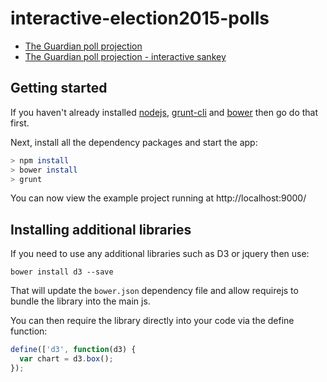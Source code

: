 # interactive-election2015-polls 
- [The Guardian poll projection](http://www.theguardian.com/politics/ng-interactive/2015/feb/27/guardian-poll-projection)
- [The Guardian poll projection - interactive sankey](http://interactive.guim.co.uk/2015/may/sankey-main/index.html)

## Getting started
If you haven't already installed [nodejs](http://nodejs.org/download/),
[grunt-cli](http://gruntjs.com/getting-started) and [bower](http://bower.io/)
then go do that first.

Next, install all the dependency packages and start the app:
```bash
> npm install
> bower install
> grunt
```

You can now view the example project running at http://localhost:9000/

## Installing additional libraries
If you need to use any additional libraries such as D3 or jquery then use:

`bower install d3 --save`

That will update the `bower.json` dependency file and allow requirejs to bundle
the library into the main js.

You can then require the library directly into your code via the define function:

```javascript
define(['d3', function(d3) {
  var chart = d3.box();
});
```

